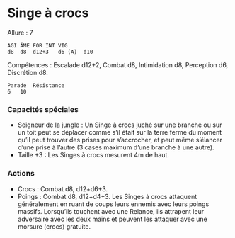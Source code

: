 # Singe à crocs

Allure : 7

	AGI	ÂME	FOR	INT	VIG
	d8	d8	d12+3	d6 (A)	d10

Compétences : Escalade d12+2, Combat d8, Intimidation d8, Perception d6, Discrétion d8.

	Parade	Résistance
	6	10

### Capacités spéciales
- Seigneur de la jungle : Un Singe à crocs juché sur une branche ou sur un toit peut se déplacer comme s’il était sur la terre ferme du moment qu’il peut trouver des prises pour s’accrocher, et peut même s’élancer d’une prise à l’autre (3 cases maximum d’une branche à une autre).
- Taille +3 : Les Singes à crocs mesurent 4m de haut.

### Actions
- Crocs : Combat d8, d12+d6+3.
- Poings : Combat d8, d12+d4+3. Les Singes à crocs attaquent généralement en ruant de coups leurs ennemis avec leurs poings massifs. Lorsqu’ils touchent avec une Relance, ils attrapent leur adversaire avec les deux mains et peuvent les attaquer avec une morsure (crocs) gratuite.
